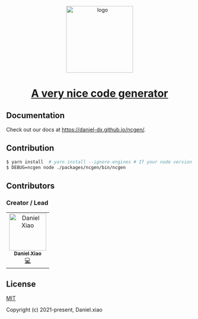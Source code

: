 <p align="center">
  <a href="https://daniel-dx.github.io/ncgen" target="_blank">
    <img width="180" src="https://daniel-dx.github.io/ncgen/logo.png" alt="logo">
    <h1 align="center">A very nice code generator</h1>
  </a>
</p>

## Documentation

Check out our docs at https://daniel-dx.github.io/ncgen/.

## Contribution

```bash
$ yarn install  # yarn install --ignore-engines # If your node version < 14
$ DEBUG=ncgen node ./packages/ncgen/bin/ncgen
```

## Contributors

### Creator / Lead

<table>
  <td align="center"><a href="https://github.com/daniel-dx"><img src="https://avatars.githubusercontent.com/u/22042268?s=60&v=4" width="100px;" alt="Daniel Xiao"/><br /><sub><b>Daniel Xiao</b></sub></a><br /><a href="https://github.com/daniel-dx/ncgen/commits?author=daniel-dx" title="Code">💻</a></td>
</table>

## License

[MIT](https://opensource.org/licenses/MIT)

Copyright (c) 2021-present, Daniel.xiao
